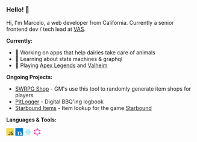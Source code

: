 ### Hello! 👋

Hi, I'm Marcelo, a web developer from California. Currently a senior frontend dev / tech lead at [VAS](https://web.vas.com/).

**Currently:**

* 💼  Working on apps that help dairies take care of animals
* 🌱  Learning about state machines & graphql
* 👾  Playing [Apex Legends](https://www.ea.com/games/apex-legends) and [Valheim](https://www.valheimgame.com/)

**Ongoing Projects:**

* [SWRPG Shop](https://swrpg-shop.com) - GM's use this tool to randomly generate item shops for players
* [PitLogger](https://pitlogger.vercel.app/) - Digital BBQ'ing logbook
* [Starbound Items](https://starbounditems.com/) - Item lookup for the game [Starbound](https://playstarbound.com/)

**Languages & Tools:**

<code><img height="20" src="https://raw.githubusercontent.com/github/explore/80688e429a7d4ef2fca1e82350fe8e3517d3494d/topics/javascript/javascript.png"></code>
<code><img height="20" src="https://raw.githubusercontent.com/github/explore/80688e429a7d4ef2fca1e82350fe8e3517d3494d/topics/typescript/typescript.png"></code>
<code><img height="20" src="https://raw.githubusercontent.com/github/explore/80688e429a7d4ef2fca1e82350fe8e3517d3494d/topics/react/react.png"></code>
<code><img height="20" src="https://raw.githubusercontent.com/github/explore/5c058a388828bb5fde0bcafd4bc867b5bb3f26f3/topics/graphql/graphql.png"></code>



<!--
**MarceloAlves/marceloalves** is a ✨ _special_ ✨ repository because its `README.md` (this file) appears on your GitHub profile.

Here are some ideas to get you started:

- 🔭 I’m currently working on ...
- 🌱 I’m currently learning ...
- 👯 I’m looking to collaborate on ...
- 🤔 I’m looking for help with ...
- 💬 Ask me about ...
- 📫 How to reach me: ...
- 😄 Pronouns: ...
- ⚡ Fun fact: ...
-->
